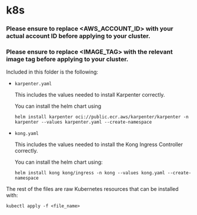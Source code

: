 # k8s

### Please ensure to replace <AWS_ACCOUNT_ID> with your actual account ID before applying to your cluster.
### Please ensure to replace <IMAGE_TAG> with the relevant image tag before applying to your cluster.

Included in this folder is the following:

- `karpenter.yaml`

    This includes the values needed to install Karpenter correctly.
    
    You can install the helm chart using 
    
    `helm install karpenter oci://public.ecr.aws/karpenter/karpenter -n karpenter --values karpenter.yaml --create-namespace`

- `kong.yaml`
    
    This includes the values needed to install the Kong Ingress Controller correctly.

    You can install the helm chart using:
    
     `helm install kong kong/ingress -n kong --values kong.yaml --create-namespace`

The rest of the files are raw Kubernetes resources that can be installed with:

`kubectl apply -f <file_name>`

